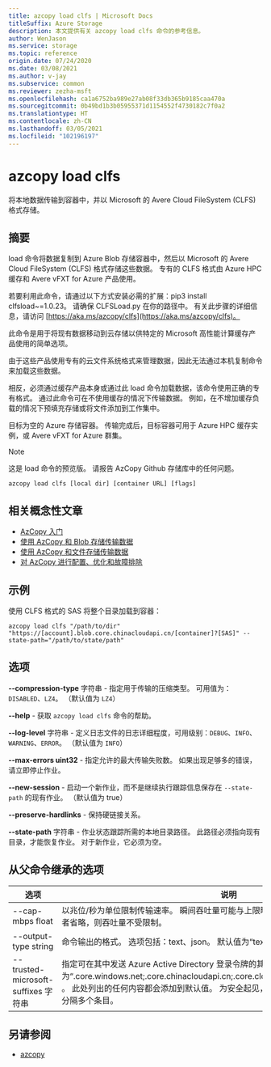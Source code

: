 ```yaml
---
title: azcopy load clfs | Microsoft Docs
titleSuffix: Azure Storage
description: 本文提供有关 azcopy load clfs 命令的参考信息。
author: WenJason
ms.service: storage
ms.topic: reference
origin.date: 07/24/2020
ms.date: 03/08/2021
ms.author: v-jay
ms.subservice: common
ms.reviewer: zezha-msft
ms.openlocfilehash: ca1a6752ba989e27ab08f33db365b9185caa470a
ms.sourcegitcommit: 0b49bd1b3b05955371d1154552f4730182c7f0a2
ms.translationtype: HT
ms.contentlocale: zh-CN
ms.lasthandoff: 03/05/2021
ms.locfileid: "102196197"
---
```

# <a name="azcopy-load-clfs"></a>azcopy load clfs

将本地数据传输到容器中，并以 Microsoft 的 Avere Cloud FileSystem (CLFS) 格式存储。

## <a name="synopsis"></a>摘要

load 命令将数据复制到 Azure Blob 存储容器中，然后以 Microsoft 的 Avere Cloud FileSystem (CLFS) 格式存储这些数据。 专有的 CLFS 格式由 Azure HPC 缓存和 Avere vFXT for Azure 产品使用。

若要利用此命令，请通过以下方式安装必需的扩展：pip3 install clfsload~=1.0.23。 请确保 CLFSLoad.py 在你的路径中。 有关此步骤的详细信息，请访问 [https://aka.ms/azcopy/clfs](https://aka.ms/azcopy/clfs)。

此命令是用于将现有数据移动到云存储以供特定的 Microsoft 高性能计算缓存产品使用的简单选项。 

由于这些产品使用专有的云文件系统格式来管理数据，因此无法通过本机复制命令来加载这些数据。 

相反，必须通过缓存产品本身或通过此 load 命令加载数据，该命令使用正确的专有格式。
通过此命令可在不使用缓存的情况下传输数据。 例如，在不增加缓存负载的情况下预填充存储或将文件添加到工作集中。

目标为空的 Azure 存储容器。 传输完成后，目标容器可用于 Azure HPC 缓存实例，或 Avere vFXT for Azure 群集。

> [!NOTE] 
> 这是 load 命令的预览版。 请报告 AzCopy Github 存储库中的任何问题。

```
azcopy load clfs [local dir] [container URL] [flags]
```

## <a name="related-conceptual-articles"></a>相关概念性文章

- [AzCopy 入门](storage-use-azcopy-v10.md)
- [使用 AzCopy 和 Blob 存储传输数据](./storage-use-azcopy-v10.md#transfer-data)
- [使用 AzCopy 和文件存储传输数据](storage-use-azcopy-files.md)
- [对 AzCopy 进行配置、优化和故障排除](storage-use-azcopy-configure.md)

## <a name="examples"></a>示例

使用 CLFS 格式的 SAS 将整个目录加载到容器：

```azcopy
azcopy load clfs "/path/to/dir" "https://[account].blob.core.chinacloudapi.cn/[container]?[SAS]" --state-path="/path/to/state/path"
```

## <a name="options"></a>选项

**--compression-type** 字符串 - 指定用于传输的压缩类型。 可用值为：`DISABLED`、`LZ4`。 （默认值为 `LZ4`）

**--help** - 获取 `azcopy load clfs` 命令的帮助。

**--log-level** 字符串 - 定义日志文件的日志详细程度，可用级别：`DEBUG`、`INFO`、`WARNING`、`ERROR`。 （默认值为 `INFO`）

**--max-errors uint32** - 指定允许的最大传输失败数。 如果出现足够多的错误，请立即停止作业。

**--new-session** - 启动一个新作业，而不是继续执行跟踪信息保存在 `--state-path` 的现有作业。 （默认值为 true）

**--preserve-hardlinks** - 保持硬链接关系。

**--state-path** 字符串 - 作业状态跟踪所需的本地目录路径。 此路径必须指向现有目录，才能恢复作业。 对于新作业，它必须为空。

## <a name="options-inherited-from-parent-commands"></a>从父命令继承的选项

|选项|说明|
|---|---|
|--cap-mbps float|以兆位/秒为单位限制传输速率。 瞬间吞吐量可能与上限略有不同。 如果此选项设置为零，或者省略，则吞吐量不受限制。|
|--output-type string|命令输出的格式。 选项包括：text、json。 默认值为“text”。|
|--trusted-microsoft-suffixes 字符串   | 指定可在其中发送 Azure Active Directory 登录令牌的其他域后缀。  默认值为“.core.windows.net;.core.chinacloudapi.cn;.core.cloudapi.de;.core.usgovcloudapi.net” 。 此处列出的任何内容都会添加到默认值。 为安全起见，应只在此处放置 Azure 域。 用分号分隔多个条目。|

## <a name="see-also"></a>另请参阅

- [azcopy](storage-ref-azcopy.md)
